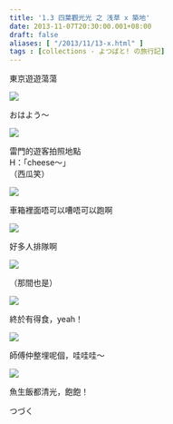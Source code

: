 ```yaml
---
title: '1.3 四葉觀光光 之 浅草 x 築地'
date: 2013-11-07T20:30:00.001+08:00
draft: false
aliases: [ "/2013/11/13-x.html" ]
tags : [collections - よつばと! の旅行記]
---
```


東京遊遊蕩蕩  

[![](https://1.bp.blogspot.com/-VxBkh7HsVPo/XCc6mmlWV0I/AAAAAAAACbU/qdXGp4bXB2o56qaFJ3qYT2qWpk3BWnI0wCLcBGAs/s640/1.jpg)](https://1.bp.blogspot.com/-VxBkh7HsVPo/XCc6mmlWV0I/AAAAAAAACbU/qdXGp4bXB2o56qaFJ3qYT2qWpk3BWnI0wCLcBGAs/s1600/1.jpg)

おはよう〜  

[![](https://3.bp.blogspot.com/-9caD62cwYyU/XCc6tyrGaGI/AAAAAAAACbY/MBqlCCJevCouQsNbWHMd3CuWvOPMOMIPwCLcBGAs/s640/2.jpg)](https://3.bp.blogspot.com/-9caD62cwYyU/XCc6tyrGaGI/AAAAAAAACbY/MBqlCCJevCouQsNbWHMd3CuWvOPMOMIPwCLcBGAs/s1600/2.jpg)

雷門的遊客拍照地點  
H：「cheese～」  
（西瓜笑）  

[![](https://1.bp.blogspot.com/-3qs7MhkY-I4/XCc608D0ZtI/AAAAAAAACbc/94QYlNYyI7oDTtCAocKnG8pJDQYtkpUYACLcBGAs/s640/3.jpg)](https://1.bp.blogspot.com/-3qs7MhkY-I4/XCc608D0ZtI/AAAAAAAACbc/94QYlNYyI7oDTtCAocKnG8pJDQYtkpUYACLcBGAs/s1600/3.jpg)

車箱裡面唔可以嘈唔可以跑啊  

[![](https://2.bp.blogspot.com/-KAx0GQcd-MY/XCc69TrswjI/AAAAAAAACbk/gHWG2pycuTU_S4ckYKAfocXLcZocB5wRACLcBGAs/s640/4.jpg)](https://2.bp.blogspot.com/-KAx0GQcd-MY/XCc69TrswjI/AAAAAAAACbk/gHWG2pycuTU_S4ckYKAfocXLcZocB5wRACLcBGAs/s1600/4.jpg)

好多人排隊啊

[![](https://2.bp.blogspot.com/-l_oGTD_JjvQ/XCc7FOk2TqI/AAAAAAAACbs/uKMIJerBckMf2t6aNH4N3fLPbpkS_VDygCLcBGAs/s640/5.jpg)](https://2.bp.blogspot.com/-l_oGTD_JjvQ/XCc7FOk2TqI/AAAAAAAACbs/uKMIJerBckMf2t6aNH4N3fLPbpkS_VDygCLcBGAs/s1600/5.jpg)

（那間也是）

[![](https://2.bp.blogspot.com/-DPyXcU6PRGs/XCc7O6PWd9I/AAAAAAAACb0/4n4KY1bM4bo50UwmcseIXVaWeDo2V6F-ACLcBGAs/s640/6.jpg)](https://2.bp.blogspot.com/-DPyXcU6PRGs/XCc7O6PWd9I/AAAAAAAACb0/4n4KY1bM4bo50UwmcseIXVaWeDo2V6F-ACLcBGAs/s1600/6.jpg)

終於有得食，yeah！  

[![](https://4.bp.blogspot.com/-wdFjaVbgueo/XCc7W1DrUzI/AAAAAAAACb8/Tln389LNE2k1OWt3eZPVy-n34kL3AROtgCLcBGAs/s640/7.jpg)](https://4.bp.blogspot.com/-wdFjaVbgueo/XCc7W1DrUzI/AAAAAAAACb8/Tln389LNE2k1OWt3eZPVy-n34kL3AROtgCLcBGAs/s1600/7.jpg)

師傅仲整埋呢個，哇哇哇～  

[![](https://1.bp.blogspot.com/-2h86kcF45Gw/XCc7fWPjX_I/AAAAAAAACcE/jUmc5G0pNZwqW91GtaQYN0vBj0pHmEnFQCLcBGAs/s640/8.jpg)](https://1.bp.blogspot.com/-2h86kcF45Gw/XCc7fWPjX_I/AAAAAAAACcE/jUmc5G0pNZwqW91GtaQYN0vBj0pHmEnFQCLcBGAs/s1600/8.jpg)

魚生飯都清光，飽飽！  
  
  
  
つづく